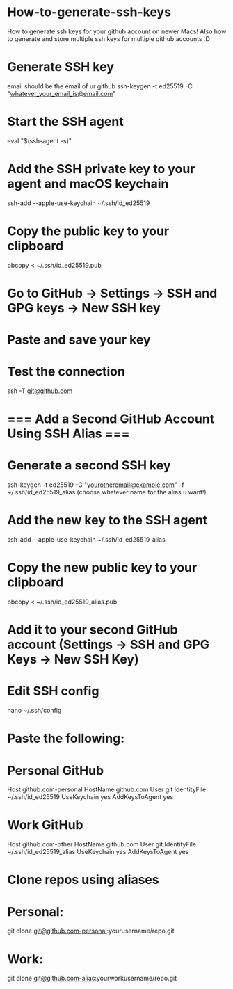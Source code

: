 # How-to-generate-ssh-keys
How to generate ssh keys for your github account on newer Macs! Also how to generate and store multiple ssh keys for multiple github accounts :D

# Generate SSH key 
email should be the email of ur github
ssh-keygen -t ed25519 -C "whatever_your_email_is@email.com"

# Start the SSH agent
eval "$(ssh-agent -s)"

# Add the SSH private key to your agent and macOS keychain
ssh-add --apple-use-keychain ~/.ssh/id_ed25519

# Copy the public key to your clipboard
pbcopy < ~/.ssh/id_ed25519.pub

# Go to GitHub → Settings → SSH and GPG keys → New SSH key
# Paste and save your key

# Test the connection
ssh -T git@github.com


# === Add a Second GitHub Account Using SSH Alias ===

# Generate a second SSH key
ssh-keygen -t ed25519 -C "yourotheremail@example.com" -f ~/.ssh/id_ed25519_alias
(choose whatever name for the alias u want!)

# Add the new key to the SSH agent
ssh-add --apple-use-keychain ~/.ssh/id_ed25519_alias

# Copy the new public key to your clipboard
pbcopy < ~/.ssh/id_ed25519_alias.pub

# Add it to your second GitHub account (Settings → SSH and GPG Keys → New SSH Key)

# Edit SSH config
nano ~/.ssh/config

# Paste the following:
# Personal GitHub
Host github.com-personal
  HostName github.com
  User git
  IdentityFile ~/.ssh/id_ed25519
  UseKeychain yes
  AddKeysToAgent yes

# Work GitHub
Host github.com-other
  HostName github.com
  User git
  IdentityFile ~/.ssh/id_ed25519_alias
  UseKeychain yes
  AddKeysToAgent yes

# Clone repos using aliases
# Personal:
git clone git@github.com-personal:yourusername/repo.git
# Work:
git clone git@github.com-alias:yourworkusername/repo.git